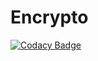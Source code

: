 # Encrypto
[![Codacy Badge](https://api.codacy.com/project/badge/Grade/98b69b2e84c14128b832da07d7fced53)](https://app.codacy.com/app/manan.lums/Encrypto?utm_source=github.com&utm_medium=referral&utm_content=abdul-manaan/Encrypto&utm_campaign=Badge_Grade_Dashboard)
